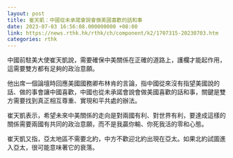 ```yaml
---
layout: post
title: 崔天凱：中國從未承諾會說會做美國喜歡的話和事
date: 2023-07-03 16:56:08.000000000 +08:00
link: https://news.rthk.hk/rthk/ch/component/k2/1707315-20230703.htm
categories: rthk
---
```


中國前駐美大使崔天凱說，需要確保中美關係在正確的道路上，護欄才能起作用，這需要雙方都有足夠的政治意願。

他出席一個論壇時回應美國國務卿布林肯的言論，指中國從來沒有指望美國說的話、做的事會讓中國喜歡，中國也從未承諾會說會做美國喜歡的話和事，關鍵是雙方需要找到真正相互尊重、實現和平共處的辦法。

崔天凱表示，希望未來中美關係的走向是對兩國有利、對世界有利，要達成這樣的關係需要兩國有共同的政治意願，而不是我贏你輸、你死我活的零和心態。

崔天凱又指，亞太地區不需要北約，中方不歡迎北約出現在亞太。如果北約試圖進入亞太，很可能意味著它的衰落。
